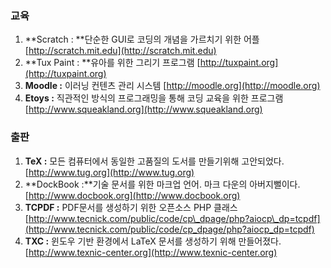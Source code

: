 ### 교육

1. **Scratch : **단순한 GUI로 코딩의 개념을 가르치기 위한 어플 [http://scratch.mit.edu](http://scratch.mit.edu)
2. **Tux Paint : **유아를 위한 그리기 프로그램 [http://tuxpaint.org](http://tuxpaint.org)
3. **Moodle :** 이러닝 컨텐츠 관리 시스템 [http://moodle.org](http://moodle.org)
4. **Etoys :** 직관적인 방식의 프로그래밍을 통해 코딩 교육을 위한 프로그램 [http://www.squeakland.org](http://www.squeakland.org)

### 출판

1. **TeX :** 모든 컴퓨터에서 동일한 고품질의 도서를 만들기위해 고안되었다. [http://www.tug.org](http://www.tug.org)
2. **DockBook :**기술 문서를 위한 마크업 언어. 마크 다운의 아버지뻘이다.[http://www.docbook.org](http://www.docbook.org)
3. **TCPDF :** PDF문서를 생성하기 위한 오픈소스 PHP 클래스[http://www.tecnick.com/public/code/cp\_dpage/php?aiocp\_dp=tcpdf](http://www.tecnick.com/public/code/cp_dpage/php?aiocp_dp=tcpdf)
4. **TXC :** 윈도우 기반 환경에서 LaTeX 문서를 생성하기 위해 만들어졌다. [http://www.texnic-center.org](http://www.texnic-center.org)



